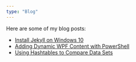 ```yaml
---
type: "Blog"
---
```


Here are some of my blog posts:

* [Install Jekyll on Windows 10](http://foobartn.com/install-jekyll-on-windows-10-the-awesome-way/)
* [Adding Dynamic WPF Content with PowerShell](http://foobartn.com/adding-dynamic-wpf-content-with-powershell/)
* [Using Hashtables to Compare Data Sets](http://foobartn.com/using-hashtables-to-compare-data-sets/)